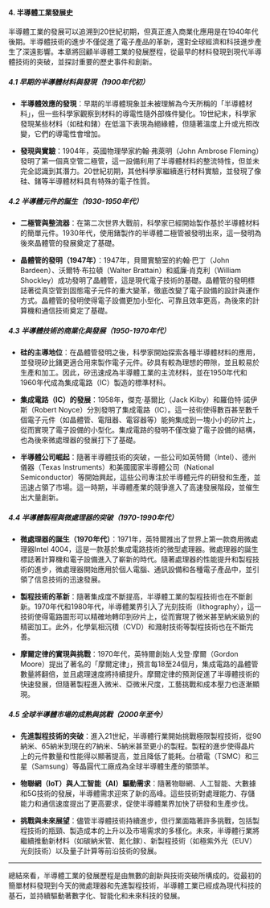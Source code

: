 #### 4. 半導體工業發展史

半導體工業的發展可以追溯到20世紀初期，但真正進入商業化應用是在1940年代後期。半導體技術的進步不僅促進了電子產品的革新，還對全球經濟和科技進步產生了深遠影響。本章將回顧半導體工業的發展歷程，從最早的材料發現到現代半導體技術的突破，並探討重要的歷史事件和創新。

##### 4.1 早期的半導體材料與發現（1900年代初）

- **半導體效應的發現**：早期的半導體現象並未被理解為今天所稱的「半導體材料」，但一些科學家觀察到材料的導電性隨外部條件變化。19世紀末，科學家發現某些材料（如硅和鍺）在低溫下表現為絕緣體，但隨著溫度上升或光照改變，它們的導電性會增加。

- **發現與實驗**：1904年，英國物理學家約翰·弗萊明（John Ambrose Fleming）發明了第一個真空管二極管，這一設備利用了半導體材料的整流特性，但並未完全認識到其潛力。20世紀初期，其他科學家繼續進行材料實驗，並發現了像硅、鍺等半導體材料具有特殊的電子性質。

##### 4.2 半導體元件的誕生（1930-1950年代）

- **二極管與整流器**：在第二次世界大戰前，科學家已經開始製作基於半導體材料的簡單元件。1930年代，使用鍺製作的半導體二極管被發明出來，這一發明為後來晶體管的發展奠定了基礎。

- **晶體管的發明（1947年）**：1947年，貝爾實驗室的約翰·巴丁（John Bardeen）、沃爾特·布拉頓（Walter Brattain）和威廉·肖克利（William Shockley）成功發明了晶體管，這是現代電子技術的基礎。晶體管的發明標誌著從真空管到固態電子元件的重大變革，徹底改變了電子設備的設計與運作方式。晶體管的發明使得電子設備更加小型化、可靠且效率更高，為後來的計算機和通信技術奠定了基礎。

##### 4.3 半導體技術的商業化與發展（1950-1970年代）

- **硅的主導地位**：在晶體管發明之後，科學家開始探索各種半導體材料的應用，並發現矽比鍺更適合用來製作電子元件。矽具有較為理想的帶隙，並且較易於生產和加工。因此，矽迅速成為半導體工業的主流材料，並在1950年代和1960年代成為集成電路（IC）製造的標準材料。

- **集成電路（IC）的發展**：1958年，傑克·基爾比（Jack Kilby）和羅伯特·諾伊斯（Robert Noyce）分別發明了集成電路（IC）。這一技術使得數百甚至數千個電子元件（如晶體管、電阻器、電容器等）能夠集成到一塊小小的矽片上，從而實現了電子設備的小型化。集成電路的發明不僅改變了電子設備的結構，也為後來微處理器的發展打下了基礎。

- **半導體公司崛起**：隨著半導體技術的突破，一些公司如英特爾（Intel）、德州儀器（Texas Instruments）和美國國家半導體公司（National Semiconductor）等開始興起，這些公司專注於半導體元件的研發和生產，並迅速占領了市場。這一時期，半導體產業的競爭進入了高速發展階段，並催生出大量創新。

##### 4.4 半導體製程與微處理器的突破（1970-1990年代）

- **微處理器的誕生（1970年代）**：1971年，英特爾推出了世界上第一款商用微處理器Intel 4004，這是一款基於集成電路技術的微型處理器。微處理器的誕生標誌著計算機和電子設備進入了嶄新的時代。隨著處理器的性能提升和製程技術的進步，微處理器開始應用於個人電腦、通訊設備和各種電子產品中，並引領了信息技術的迅速發展。

- **製程技術的革新**：隨著集成度不斷提高，半導體工業的製程技術也在不斷創新。1970年代和1980年代，半導體業界引入了光刻技術（lithography），這一技術使得電路圖形可以精確地轉印到矽片上，從而實現了微米甚至納米級別的精密加工。此外，化學氣相沉積（CVD）和濺射技術等製程技術也在不斷完善。

- **摩爾定律的實現與挑戰**：1970年代，英特爾創始人戈登·摩爾（Gordon Moore）提出了著名的「摩爾定律」，預言每18至24個月，集成電路的晶體管數量將翻倍，並且處理速度將持續提升。摩爾定律的預測促進了半導體技術的快速發展，但隨著製程進入微米、亞微米尺度，工藝挑戰和成本壓力也逐漸顯現。

##### 4.5 全球半導體市場的成熟與挑戰（2000年至今）

- **先進製程技術的突破**：進入21世紀，半導體行業開始挑戰極限製程技術，從90納米、65納米到現在的7納米、5納米甚至更小的製程。製程的進步使得晶片上的元件數量和性能得以顯著提高，並且降低了能耗。台積電（TSMC）和三星（Samsung）等晶圓代工廠成為全球半導體生產的領頭羊。

- **物聯網（IoT）與人工智能（AI）驅動需求**：隨著物聯網、人工智能、大數據和5G技術的發展，半導體需求迎來了新的高峰。這些技術對處理能力、存儲能力和通信速度提出了更高要求，促使半導體業界加快了研發和生產步伐。

- **挑戰與未來展望**：儘管半導體技術持續進步，但行業面臨著許多挑戰，包括製程技術的瓶頸、製造成本的上升以及市場需求的多樣化。未來，半導體行業將繼續推動新材料（如碳納米管、氮化鎵）、新製程技術（如極紫外光（EUV）光刻技術）以及量子計算等前沿技術的發展。

---

總結來看，半導體工業的發展歷程是由無數的創新與技術突破所構成的。從最初的簡單材料發現到今天的微處理器和先進製程技術，半導體工業已經成為現代科技的基石，並持續驅動著數字化、智能化和未來科技的發展。